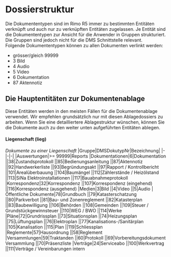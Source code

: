 # Dossierstruktur

Die Dokumententypen sind im Rimo R5 immer zu bestimmten Entitäten verknüpft und auch nur zu verknüpften Entitäten zugelassen.
Je Entität sind die Dokumententypen zur Ansicht für die Anwender in Gruppen strukturiert. Die Gruppen sind jedoch nicht für die DMS Schnittstelle relevant.
<br>
Folgende Dokumententypen können zu allen Dokumenten verlinkt werden:
- grösser/gleich 99999
- 3 Bild
- 4 Audio
- 5 Video
- 6 Dokumentation
- 87 Aktennotiz


## Die Hauptentitäten zur Dokumentenablage
Diese Entitäten werden in den meisten Fällen für die Dokumentenablage verwendet. 
Wir empfehlen grundsätzlich nur mit diesen Ablagedossiers zu arbeiten. 
Wenn Sie eine detailliertere Ablagestruktur wünschen, können Sie die Dokumente auch zu den weiter unten aufgeführten Entitäten ablegen.

#### Liegenschaft (lieg)
*Dokumente zu einer Liegenschaft*
|Gruppe|DMSDokutypNr|Bezeichnung|
|-|-|-|
|Auswertungen|>= 99999|Reports
|Dokumentationen|6|Dokumentation
||38|Zustandsprotokoll
||85|Bedienungsanleitung
||87|Aktennotiz
||92|Handwerkerliste
||93|Begründungsakt
||97|Rapport / Kontrollbericht
||101|Arealüberbauung
||104|Baumängel
||112|Zählerstände / Heizölstand
||113|SiNa Elektroinstallationen
||117|Bauabnahmeprotokoll
|Korrespondenz|32|Korrespondenz
||107|Korrespondenz (eingehend)
||116|Korrespondenz (ausgehend)
|Medien|3|Bild
||4|Video
||5|Audio
|Öffentliche Dokumente|78|Grundbuch
||79|Katasterschatzung
||80|Parkverbot
||81|Bau- und Zonenreglement
||82|Katasterplan
||83|Baubewilligung
||106|Behörden
||108|Gemeinden
||109|Steuer / Grundstückgewinnsteuer
||110|WEG / BWO
||114|Werke
|Pläne|72|Grundrissplan
||73|Situationsplan
||74|Heizungsplan
||75|Lüftungsplan
||76|Elektroplan
||77|Kanalisations-/Sanitärplan
||105|Kanalisation
||115|Plan
||119|Schliessplan
|Reglemente|57|Hausordnung
||58|Reglement
|Versammlungen|59|Traktanden
||60|Protokoll
||69|Vorbereitungsdokument Versammlung
||70|Präsenzliste
|Verträge|24|Serviceabo
||100|Werkvertrag
||111|Verträge / Vereinbarungen intern

